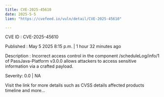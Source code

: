 ```yaml
---
title: CVE-2025-45610
date: 2025-5-5
lien: "https://cvefeed.io/vuln/detail/CVE-2025-45610"

---
```


CVE ID : CVE-2025-45610

Published :  May 5
2025
8:15 p.m. | 1 hour
32 minutes ago

Description : Incorrect access control in the component /scheduleLog/info/1 of PassJava-Platform v3.0.0 allows attackers to access sensitive information via a crafted payload.

Severity: 0.0 | NA

Visit the link for more details
such as CVSS details
affected products
timeline
and more...
